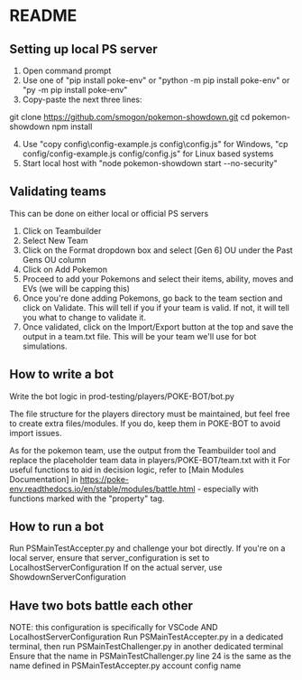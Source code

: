 # README

## Setting up local PS server
1) Open command prompt
2) Use one of "pip install poke-env" or "python -m pip install poke-env" or "py -m pip install poke-env"
3) Copy-paste the next three lines:

git clone https://github.com/smogon/pokemon-showdown.git
cd pokemon-showdown
npm install

4) Use "copy config\config-example.js config\config.js" for Windows, "cp config/config-example.js config/config.js" for Linux based systems
5) Start local host with "node pokemon-showdown start --no-security"

## Validating teams

This can be done on either local or official PS servers

1) Click on Teambuilder
2) Select New Team
3) Click on the Format dropdown box and select [Gen 6] OU under the Past Gens OU column
4) Click on Add Pokemon
5) Proceed to add your Pokemons and select their items, ability, moves and EVs (we will be capping this)
6) Once you're done adding Pokemons, go back to the team section and click on Validate. This will tell if you if your team is valid. If not, it will tell you what to change to validate it.
7) Once validated, click on the Import/Export button at the top and save the output in a team.txt file. This will be your team we'll use for bot simulations.

## How to write a bot

Write the bot logic in prod-testing/players/POKE-BOT/bot.py

The file structure for the players directory must be maintained, but feel free to create extra files/modules.
If you do, keep them in POKE-BOT to avoid import issues.

As for the pokemon team, use the output from the Teambuilder tool and replace the placeholder team data in players/POKE-BOT/team.txt with it
For useful functions to aid in decision logic, refer to [Main Modules Documentation] in https://poke-env.readthedocs.io/en/stable/modules/battle.html - especially with functions marked with the "property" tag.


## How to run a bot
Run PSMainTestAccepter.py and challenge your bot directly.
If you're on a local server, ensure that server_configuration is set to LocalhostServerConfiguration
If on the actual server, use ShowdownServerConfiguration

## Have two bots battle each other
NOTE: this configuration is specifically for VSCode AND LocalhostServerConfiguration
Run PSMainTestAccepter.py in a dedicated terminal, then run PSMainTestChallenger.py in another dedicated terminal
Ensure that the name in PSMainTestChallenger.py line 24 is the same as the name defined in PSMainTestAccepter.py account config name



